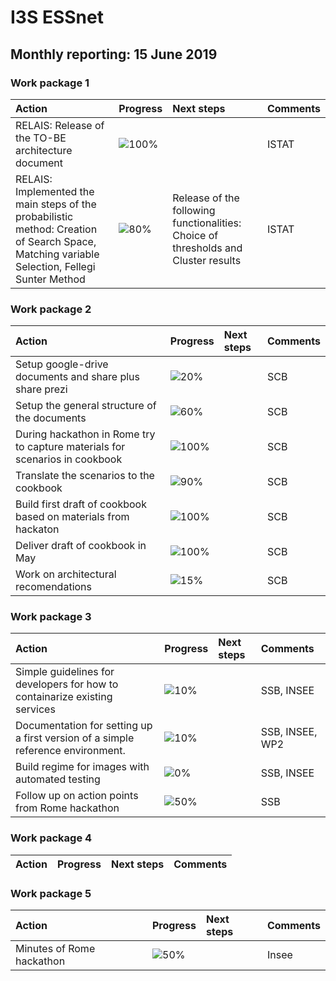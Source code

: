 # I3S ESSnet

## Monthly reporting: 15 June 2019

### Work package 1

| Action  | Progress | Next steps | Comments |
|:--|:--|:--|:--|
|RELAIS: Release of the TO-BE architecture document|![100%](https://progress-bar.dev/100)||ISTAT|
|RELAIS: Implemented the main steps of the probabilistic method: Creation of Search Space, Matching variable Selection, Fellegi Sunter Method |![80%](https://progress-bar.dev/80)|Release of the following functionalities: Choice of thresholds and Cluster results|ISTAT|


### Work package 2

| Action  | Progress | Next steps | Comments |
|:--|:--|:--|:--|
|Setup google-drive documents and share plus share prezi|![20%](https://progress-bar.dev/20)||SCB|
|Setup the general structure of the documents|![60%](https://progress-bar.dev/60)||SCB|
|During hackathon in Rome try to capture materials for scenarios in cookbook |![100%](https://progress-bar.dev/100)||SCB|
|Translate the scenarios to the cookbook |![90%](https://progress-bar.dev/90)||SCB|
|Build first draft of cookbook based on materials from hackaton |![100%](https://progress-bar.dev/100)||SCB|
|Deliver draft of cookbook in May |![100%](https://progress-bar.dev/100)||SCB|
|Work on architectural recomendations |![15%](https://progress-bar.dev/15)||SCB|


### Work package 3

| Action  | Progress | Next steps | Comments |
|:--|:--|:--|:--|
|Simple guidelines for developers for how to containarize existing services|![10%](https://progress-bar.dev/10)||SSB, INSEE|
|Documentation for setting up a first version of a simple reference environment. |![10%](https://progress-bar.dev/10)||SSB, INSEE, WP2|
|Build regime for images with automated testing|![0%](https://progress-bar.dev/0)||SSB, INSEE|
|Follow up on action points from Rome hackathon|![50%](https://progress-bar.dev/50)||SSB|

### Work package 4

| Action  | Progress | Next steps | Comments |
|:--|:--|:--|:--|



### Work package 5

| Action  | Progress | Next steps | Comments |
|:--|:--|:--|:--|
| Minutes of Rome hackathon | ![50%](https://progress-bar.dev/50) |  | Insee |
